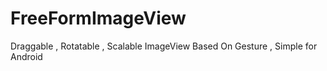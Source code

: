 # FreeFormImageView
Draggable , Rotatable , Scalable ImageView Based On Gesture , Simple for Android

